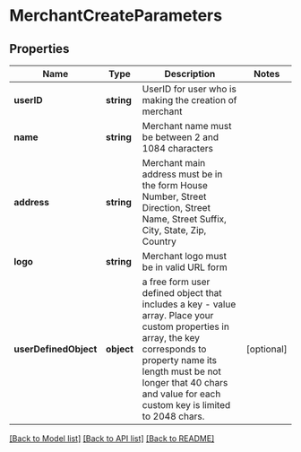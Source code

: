# MerchantCreateParameters

## Properties
Name | Type | Description | Notes
------------ | ------------- | ------------- | -------------
**userID** | **string** | UserID for user who is making the creation of merchant | 
**name** | **string** | Merchant name must be between 2 and 1084 characters | 
**address** | **string** | Merchant main address must be in the form House Number, Street Direction, Street Name, Street Suffix, City, State, Zip, Country | 
**logo** | **string** | Merchant logo must be in valid URL form | 
**userDefinedObject** | **object** | a free form user defined object that includes a key - value array. Place your custom properties in array, the key corresponds to property name its length must be not longer that 40 chars and value for each custom key is limited to 2048 chars. | [optional] 

[[Back to Model list]](../README.md#documentation-for-models) [[Back to API list]](../README.md#documentation-for-api-endpoints) [[Back to README]](../README.md)


